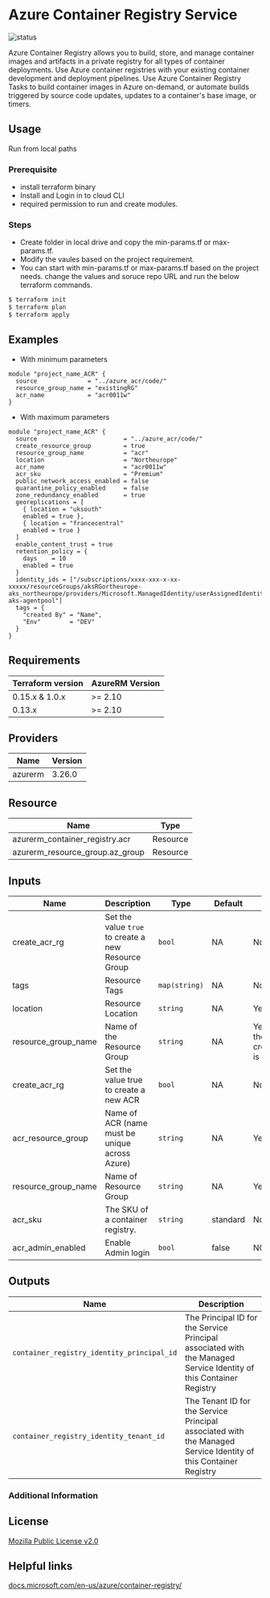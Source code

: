 # Azure Container Registry Service
![status](https://img.shields.io/badge/Status-approved%20(2022--10--10)-success)


Azure Container Registry allows you to build, store, and manage container images and artifacts in a private registry for all types of container deployments. Use Azure container registries with your existing container development and deployment pipelines. Use Azure Container Registry Tasks to build container images in Azure on-demand, or automate builds triggered by source code updates, updates to a container's base image, or timers. 



## Usage
Run from local paths
### Prerequisite
- install terraform binary 
- Install and Login in to cloud CLI
- required permission to run and create modules. 

### Steps
- Create folder in local drive and copy the min-params.tf or max-params.tf. 
- Modify the vaules based on the project requirement.
-  You can start with min-params.tf or max-params.tf based on the project needs. change the values and soruce repo URL and run the below  terraform commands. 

```bash
$ terraform init
$ terraform plan
$ terraform apply
```

## Examples
- With minimum parameters
```hcl
module "project_name_ACR" {
  source              = "../azure_acr/code/"
  resource_group_name = "existingRG"
  acr_name            = "acr0011w"
}
```

- With maximum parameters

```hcl
module "project_name_ACR" {
  source                        = "../azure_acr/code/"
  create_resource_group         = true
  resource_group_name           = "acr"
  location                      = "Northeurope"
  acr_name                      = "acr0011w"
  acr_sku                       = "Premium"
  public_network_access_enabled = false
  quarantine_policy_enabled     = false
  zone_redundancy_enabled       = true
  georeplications = [
    { location = "uksouth"
    enabled = true },
    { location = "francecentral"
    enabled = true }
  ]
  enable_content_trust = true
  retention_policy = {
    days    = 10
    enabled = true
  }
  identity_ids = ["/subscriptions/xxxx-xxx-x-xx-xxxxx/resourceGroups/aksRGortheurope-aks_northeurope/providers/Microsoft.ManagedIdentity/userAssignedIdentities/northeurope-aks-agentpool"]
  tags = {
    "created By" = "Name",
    "Env"        = "DEV"
  }
}

```



## Requirements

| Terraform version | AzureRM Version |
| ----------------- | --------------- |
| 0.15.x & 1.0.x    | >= 2.10         |
| 0.13.x            | >= 2.10         | 

## Providers

| Name    | Version |
| ------- | ------- |
| azurerm | 3.26.0    |

## Resource

| Name | Type |
|----- | ---- |
|azurerm_container_registry.acr | Resource |
|azurerm_resource_group.az_group | Resource |

## Inputs

| Name | Description | Type | Default | Required | 
| ---- | ----------- | ---- | ------- | -------- |
| create_acr_rg | Set the value `true` to create a new Resource Group| `bool` | NA | No |
| tags | Resource Tags | `map(string)` | NA | No | 
| location | Resource Location | `string` | NA | Yes |
| resource_group_name | Name of the Resource Group | `string` | NA |  Yes (only if the vaule of create_acr_rg is set `true` |
| create_acr_rg | Set the value true to create a new ACR | `bool` | NA | No |
| acr_resource_group | Name of ACR (name must be unique across Azure) | `string` |  NA | Yes |
| resource_group_name | Name of Resource Group   | `string` |  NA | Yes |
| acr_sku | The SKU of a container registry. | `string` | standard |  No|
|acr_admin_enabled | Enable Admin login | `bool` | false |NO|

## Outputs

| Name | Description |
|--|--|
|`container_registry_identity_principal_id`|The Principal ID for the Service Principal associated with the Managed Service Identity of this Container Registry
|`container_registry_identity_tenant_id`|The Tenant ID for the Service Principal associated with the Managed Service Identity of this Container Registry

### Additional Information

## License

[Mozilla Public License v2.0](https://github.com/hashicorp/terraform/blob/main/LICENSE)

## Helpful links
[docs.microsoft.com/en-us/azure/container-registry/](https://docs.microsoft.com/en-us/azure/container-registry/)